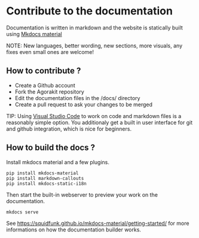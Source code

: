 # Contribute to the documentation

Documentation is written in markdown and the website is statically built using [Mkdocs material](https://squidfunk.github.io/mkdocs-material/)

NOTE: New languages, better wording, new sections, more visuals, any fixes even small ones are welcome!

## How to contribute ?
- Create a Github account
- Fork the Agorakit repository
- Edit the documentation files in the /docs/ directory
- Create a pull request to ask your changes to be merged

TIP: Using [Visual Studio Code](https://code.visualstudio.com/) to work on code and markdown files is a reasonably simple option. You additionaly get a built in user interface for git and github integration, which is nice for beginners.

## How to build the docs ?
Install mkdocs material and a few plugins. 


    pip install mkdocs-material
    pip install markdown-callouts
    pip install mkdocs-static-i18n


Then start the built-in webserver to preview your work on the documentation.

    mkdocs serve


See https://squidfunk.github.io/mkdocs-material/getting-started/ for more informations on how the documentation builder works.




